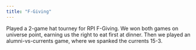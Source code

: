 ```yaml
---
title: "F-Giving"
---
```


Played a 2-game hat tourney for RPI F-Giving. We won both games on universe point, earning us the right to eat first at dinner. Then we played an alumni-vs-currents game, where we spanked the currents 15-3. 
